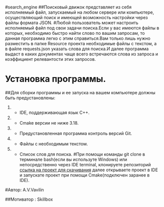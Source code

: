 #search_engine 
##Поисковый движок представляет из себя исполняемый файл, запускаемый на любом сервере или компьютере, осуществляющий поиск и имеющей возможность настройки через файлы формата JSON.
#Любой пользователь может настроить исполняемый файл под свои задачи поиска.Если у вас имеются файлы в которых, необходимо быстро найти слово по вашим запросам, то данная программа легко с этим справиться.Вам только лишь нужно разместить в папке Resource проекта необходимые файлы с текстом, а в файле requests.json указать слова для поиска.И далее программа выдаст в каких документах чаще всего встречаются слова из запроса и коэффициент релевантости этих запросов.
# Установка программы.
##Для сборки программы и ее запуска на вашем компьютере должны быть предустановлены:
1. - IDE, поддерживающая язык С++.
2. - Cmake версии не ниже 3.18.
3. - Предустановленная программа контроль версий Git.
3. - Файлы с необходимым текстом.
4. - Список слов для поиска.
#При помощи команды git clone в терминале bash(если вы используте Windows) или непосредственно через IDE terminal, клонируете репозиторий 
[ссылка на проект для скачивания](https://github.com/Andrew16363/search_engine) далее открываете проект в IDE и запускате проект при помощи Cmake(подключен заранее в IDE). 

#Автор: A.V.Vavilin

##Мотиватор : Skillbox

